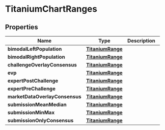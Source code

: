 

# TitaniumChartRanges


## Properties

| Name | Type | Description | Notes |
|------------ | ------------- | ------------- | -------------|
|**bimodalLeftPopulation** | [**TitaniumRange**](TitaniumRange.md) |  |  [optional] |
|**bimodalRightPopulation** | [**TitaniumRange**](TitaniumRange.md) |  |  [optional] |
|**challengeOverlayConsensus** | [**TitaniumRange**](TitaniumRange.md) |  |  [optional] |
|**evp** | [**TitaniumRange**](TitaniumRange.md) |  |  [optional] |
|**expertPostChallenge** | [**TitaniumRange**](TitaniumRange.md) |  |  [optional] |
|**expertPreChallenge** | [**TitaniumRange**](TitaniumRange.md) |  |  [optional] |
|**marketDataOverlayConsensus** | [**TitaniumRange**](TitaniumRange.md) |  |  [optional] |
|**submissionMeanMedian** | [**TitaniumRange**](TitaniumRange.md) |  |  [optional] |
|**submissionMinMax** | [**TitaniumRange**](TitaniumRange.md) |  |  [optional] |
|**submissionOnlyConsensus** | [**TitaniumRange**](TitaniumRange.md) |  |  [optional] |



